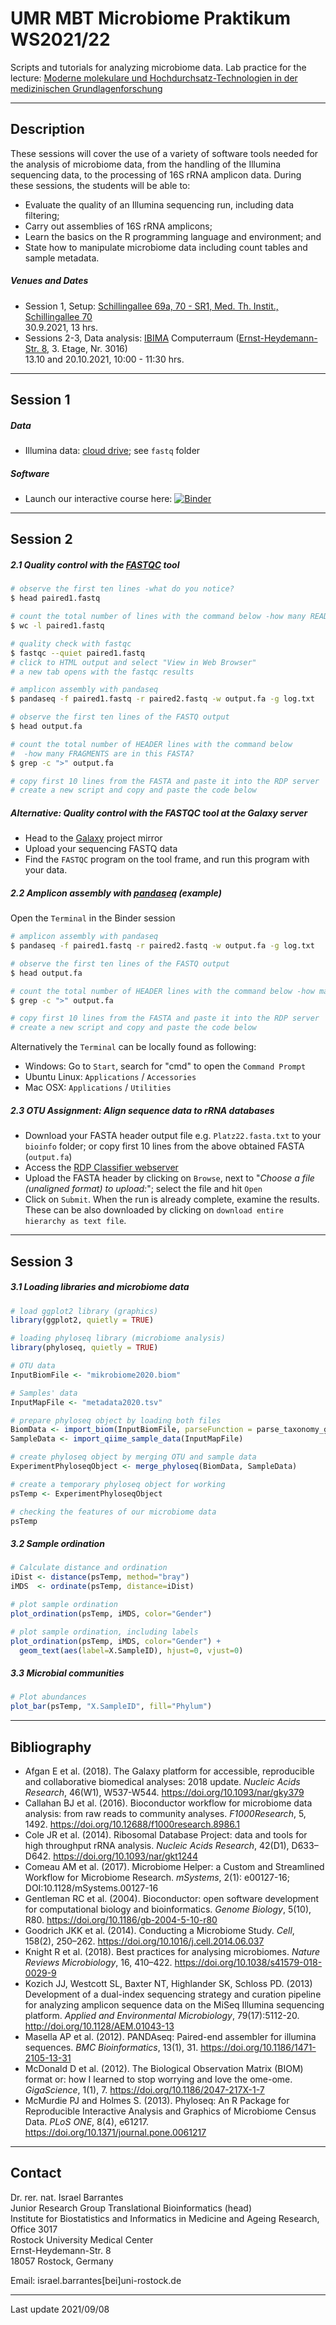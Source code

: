 # UMR MBT Microbiome Praktikum WS2021/22

Scripts and tutorials for analyzing microbiome data. Lab practice for the lecture: [Moderne molekulare und Hochdurchsatz-Technologien in der medizinischen Grundlagenforschung](https://lsf.uni-rostock.de/qisserver/rds;jsessionid=BB8A59F014D3F7C41005016CB244C476.node2?state=verpublish&status=init&vmfile=no&moduleCall=webInfo&publishConfFile=webInfo&publishSubDir=veranstaltung&navigationPosition=lectures%2Csearch&breadcrumb=searchLectures&topitem=lectures&subitem=search&veranstaltung.veranstid=115284)

---

## Description

These sessions will cover the use of a variety of software tools needed for the analysis of microbiome data, from the handling of the Illumina sequencing data, to the processing of 16S rRNA amplicon data. During these sessions, the students will be able to:

* Evaluate the quality of an Illumina sequencing run, including data filtering;
* Carry out assemblies of 16S rRNA amplicons;
* Learn the basics on the R programming language and environment; and 
* State how to manipulate microbiome data including count tables and sample metadata. 

##### Venues and Dates

- Session 1, Setup: [Schillingallee 69a, 70 - SR1, Med. Th. Instit., Schillingallee 70](https://lsf.uni-rostock.de/qisserver/rds?state=verpublish&status=init&vmfile=no&moduleCall=webInfo&publishConfFile=webInfoRaum&publishSubDir=raum&keep=y&raum.rgid=2114) <br>
30.9.2021, 13 hrs. 	
- Sessions 2-3, Data analysis: [IBIMA](https://ibima.med.uni-rostock.de) Computerraum ([Ernst-Heydemann-Str. 8](https://goo.gl/maps/JGDWhPDLHxG2), 3. Etage, Nr. 3016) <br>
13.10 and 20.10.2021, 10:00 - 11:30 hrs.

<!--

## Materials and online methods

- Alternatively, the course can be also followed using the [MiSeq SOP](http://www.mothur.org/w/images/d/d6/MiSeqSOPData.zip) FASTQ files (Kosich et al., 2013).

##### Online tools

* [Galaxy](https://usegalaxy.eu) european project mirror (US version [here](https://usegalaxy.org))
* [RDP Classifier webserver](http://rdp.cme.msu.edu/classifier/classifier.jsp)
-->

---

## Session 1

##### Data

- Illumina data: [cloud drive](https://drive.google.com/drive/folders/16M2Gn7gn_3vORVX6uAy4k9LdNNsL7KO_); see `fastq` folder

##### Software

- Launch our interactive course here: [![Binder](https://mybinder.org/badge_logo.svg)](https://mybinder.org/v2/gh/barrantesisrael/mbt.microbiome.2021/main?urlpath=rstudio)

<!--
Alternatively: https://mybinder.org/v2/gh/barrantesisrael/mbt.microbiome.2021/main?urlpath=rstudio
-->

---

## Session 2 

##### 2.1 Quality control with the [FASTQC](https://www.bioinformatics.babraham.ac.uk/projects/fastqc/) tool


```bash
# observe the first ten lines -what do you notice?
$ head paired1.fastq

# count the total number of lines with the command below -how many READS are in this FASTQ?
$ wc -l paired1.fastq

# quality check with fastqc
$ fastqc --quiet paired1.fastq
# click to HTML output and select "View in Web Browser"
# a new tab opens with the fastqc results

# amplicon assembly with pandaseq
$ pandaseq -f paired1.fastq -r paired2.fastq -w output.fa -g log.txt

# observe the first ten lines of the FASTQ output
$ head output.fa

# count the total number of HEADER lines with the command below 
#  -how many FRAGMENTS are in this FASTA?
$ grep -c ">" output.fa

# copy first 10 lines from the FASTA and paste it into the RDP server
# create a new script and copy and paste the code below
```


##### Alternative: Quality control with the FASTQC tool at the Galaxy server

- Head to the [Galaxy](https://usegalaxy.eu) project mirror
- Upload your sequencing FASTQ data
- Find the `FASTQC` program on the tool frame, and run this program with your data.


##### 2.2 Amplicon assembly with [pandaseq](https://github.com/neufeld/pandaseq) (example)

Open the `Terminal` in the Binder session

```bash
# amplicon assembly with pandaseq
$ pandaseq -f paired1.fastq -r paired2.fastq -w output.fa -g log.txt

# observe the first ten lines of the FASTQ output
$ head output.fa

# count the total number of HEADER lines with the command below -how many FRAGMENTS are in this FASTA?
$ grep -c ">" output.fa

# copy first 10 lines from the FASTA and paste it into the RDP server
# create a new script and copy and paste the code below
```

Alternatively the `Terminal` can be locally found as following: 

- Windows: Go to `Start`, search for "cmd" to open the `Command Prompt`
- Ubuntu Linux: `Applications` / `Accessories` 
- Mac OSX: `Applications` / `Utilities`


##### 2.3 OTU Assignment: Align sequence data to rRNA databases

- Download your FASTA header output file e.g. `Platz22.fasta.txt` to your `bioinfo` folder; or copy first 10 lines from the above obtained FASTA (`output.fa`)
- Access the [RDP Classifier webserver](http://rdp.cme.msu.edu/classifier/classifier.jsp) 
- Upload the FASTA header by clicking on `Browse`, next to "_Choose a file (unaligned format) to upload:_"; select the file and hit `Open`
- Click on `Submit`. When the run is already complete, examine the results. These can be also downloaded by clicking on `download entire hierarchy as text file`.


---

## Session 3

##### 3.1 Loading libraries and microbiome data 

```r
# load ggplot2 library (graphics)
library(ggplot2, quietly = TRUE)

# loading phyloseq library (microbiome analysis)
library(phyloseq, quietly = TRUE)

# OTU data
InputBiomFile <- "mikrobiome2020.biom"

# Samples' data
InputMapFile <- "metadata2020.tsv"

# prepare phyloseq object by loading both files
BiomData <- import_biom(InputBiomFile, parseFunction = parse_taxonomy_greengenes)
SampleData <- import_qiime_sample_data(InputMapFile)

# create phyloseq object by merging OTU and sample data
ExperimentPhyloseqObject <- merge_phyloseq(BiomData, SampleData)

# create a temporary phyloseq object for working
psTemp <- ExperimentPhyloseqObject

# checking the features of our microbiome data
psTemp
```

##### 3.2 Sample ordination

```r
# Calculate distance and ordination
iDist <- distance(psTemp, method="bray")
iMDS  <- ordinate(psTemp, distance=iDist)

# plot sample ordination
plot_ordination(psTemp, iMDS, color="Gender")

# plot sample ordination, including labels
plot_ordination(psTemp, iMDS, color="Gender") + 
  geom_text(aes(label=X.SampleID), hjust=0, vjust=0) 
```

##### 3.3 Microbial communities

```r
# Plot abundances
plot_bar(psTemp, "X.SampleID", fill="Phylum")
```


---

## Bibliography

* Afgan E et al. (2018). The Galaxy platform for accessible, reproducible and collaborative biomedical analyses: 2018 update. _Nucleic Acids Research_, 46(W1), W537-W544. https://doi.org/10.1093/nar/gky379
* Callahan BJ et al. (2016). Bioconductor workflow for microbiome data analysis: from raw reads to community analyses. _F1000Research_, 5, 1492. https://doi.org/10.12688/f1000research.8986.1
* Cole JR et al. (2014). Ribosomal Database Project: data and tools for high throughput rRNA analysis. _Nucleic Acids Research_, 42(D1), D633–D642. https://doi.org/10.1093/nar/gkt1244
* Comeau AM et al. (2017). Microbiome Helper: a Custom and Streamlined Workflow for Microbiome Research. _mSystems_, 2(1): e00127-16; DOI:10.1128/mSystems.00127-16
* Gentleman RC et al. (2004). Bioconductor: open software development for computational biology and bioinformatics. _Genome Biology_, 5(10), R80. https://doi.org/10.1186/gb-2004-5-10-r80
* Goodrich JKK et al. (2014). Conducting a Microbiome Study. _Cell_, 158(2), 250–262. https://doi.org/10.1016/j.cell.2014.06.037
* Knight R et al. (2018). Best practices for analysing microbiomes. _Nature Reviews Microbiology_, 16, 410–422. https://doi.org/10.1038/s41579-018-0029-9
* Kozich JJ, Westcott SL, Baxter NT, Highlander SK, Schloss PD. (2013) Development of a dual-index sequencing strategy and curation pipeline for analyzing amplicon sequence data on the MiSeq Illumina sequencing platform. _Applied and Environmental Microbiology_, 79(17):5112-20. http://doi.org/10.1128/AEM.01043-13
* Masella AP et al. (2012). PANDAseq: Paired-end assembler for illumina sequences. _BMC Bioinformatics_, 13(1), 31. https://doi.org/10.1186/1471-2105-13-31
* McDonald D et al. (2012). The Biological Observation Matrix (BIOM) format or: how I learned to stop worrying and love the ome-ome. _GigaScience_, 1(1), 7. https://doi.org/10.1186/2047-217X-1-7
* McMurdie PJ and Holmes S. (2013). Phyloseq: An R Package for Reproducible Interactive Analysis and Graphics of Microbiome Census Data. _PLoS ONE_, 8(4), e61217. https://doi.org/10.1371/journal.pone.0061217

---

## Contact

Dr. rer. nat. Israel Barrantes <br>
Junior Research Group Translational Bioinformatics (head)<br>
Institute for Biostatistics and Informatics in Medicine and Ageing Research, Office 3017<br>
Rostock University Medical Center<br>
Ernst-Heydemann-Str. 8<br>
18057 Rostock, Germany<br>

Email: israel.barrantes[bei]uni-rostock.de

---
Last update 2021/09/08


